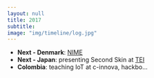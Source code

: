 ```yaml
---
layout: null
title: 2017
subtitle:
image: "img/timeline/log.jpg"
---
```


* **Next - Denmark**: [NIME](http://nime2017.org)
* **Next - Japan**: presenting Second Skin at [TEI](http://tei.acm.org)
* **Colombia**: teaching IoT at c-innova, hackbo...


